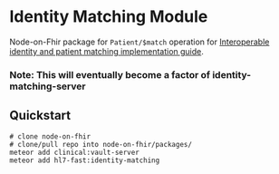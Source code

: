# Identity Matching Module

Node-on-Fhir package for `Patient/$match` operation for [Interoperable identity and patient matching implementation guide](http://build.fhir.org/ig/HL7/fhir-identity-matching-ig/).

### Note: This will eventually become a factor of identity-matching-server

## Quickstart

```
# clone node-on-fhir
# clone/pull repo into node-on-fhir/packages/
meteor add clinical:vault-server
meteor add hl7-fast:identity-matching
```
